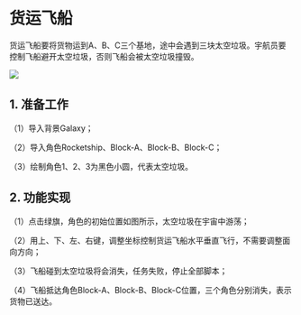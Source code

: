
# 货运飞船

货运飞船要将货物运到A、B、C三个基地，途中会遇到三块太空垃圾。宇航员要控制飞船避开太空垃圾，否则飞船会被太空垃圾撞毁。

![](https://img-blog.csdnimg.cn/2021082118092872.png)


## 1. 准备工作

（1）导入背景Galaxy；

（2）导入角色Rocketship、Block-A、Block-B、Block-C；

（3）绘制角色1、2、3为黑色小圆，代表太空垃圾。



## 2. 功能实现

（1）点击绿旗，角色的初始位置如图所示，太空垃圾在宇宙中游荡；

（2）用上、下、左、右键，调整坐标控制货运飞船水平垂直飞行，不需要调整面向方向；

（3）飞船碰到太空垃圾将会消失，任务失败，停止全部脚本；

（4）飞船抵达角色Block-A、Block-B、Block-C位置，三个角色分别消失，表示货物已送达。